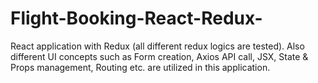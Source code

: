 # Flight-Booking-React-Redux-
React application with Redux (all different redux logics are tested). Also different UI concepts such as Form creation, Axios API call, JSX, State & Props management, Routing etc. are  utilized in this application.
